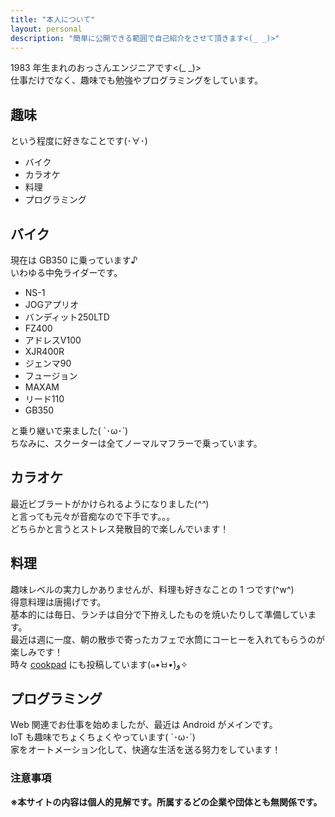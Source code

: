 ```yaml
---
title: "本人について"
layout: personal
description: "簡単に公開できる範囲で自己紹介をさせて頂きます<(_ _)>"
---
```


1983 年生まれのおっさんエンジニアです<(_ _)>  
仕事だけでなく、趣味でも勉強やプログラミングをしています。

## 趣味
という程度に好きなことです(･∀･)

- バイク
- カラオケ
- 料理
- プログラミング

## バイク

現在は GB350 に乗っています♪  
いわゆる中免ライダーです。

- NS-1
- JOGアプリオ
- バンディット250LTD
- FZ400
- アドレスV100
- XJR400R
- ジェンマ90
- フュージョン
- MAXAM
- リード110
- GB350

と乗り継いで来ました( `･ω･´)  
ちなみに、スクーターは全てノーマルマフラーで乗っています。

## カラオケ

最近ビブラートがかけられるようになりました(*^^*)  
と言っても元々が音痴なので下手です。。。  
どちらかと言うとストレス発散目的で楽しんでいます！

## 料理

趣味レベルの実力しかありませんが、料理も好きなことの 1 つです(^w^)  
得意料理は唐揚げです。  
基本的には毎日、ランチは自分で下拵えしたものを焼いたりして準備しています。  
最近は週に一度、朝の散歩で寄ったカフェで水筒にコーヒーを入れてもらうのが楽しみです！  
時々 [cookpad](https://cookpad.com/kitchen/7832864) にも投稿しています(๑•̀ㅂ•́)و✧

## プログラミング

Web 関連でお仕事を始めましたが、最近は Android がメインです。  
IoT も趣味でちょくちょくやっています( `･ω･´)  
家をオートメーション化して、快適な生活を送る努力をしています！

### 注意事項

<strong class="dark-red">※本サイトの内容は個人的見解です。所属するどの企業や団体とも無関係です。</span>
